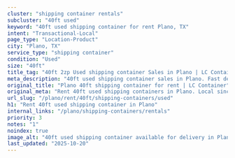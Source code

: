 ```yaml
---
cluster: "shipping container rentals"
subcluster: "40ft used"
keyword: "40ft used shipping container for rent Plano, TX"
intent: "Transactional-Local"
page_type: "Location-Product"
city: "Plano, TX"
service_type: "shipping container"
condition: "Used"
size: "40ft"
title_tag: "40ft 2zp Used shipping container Sales in Plano | LC Container"
meta_description: "40ft used shipping container sales in Plano. Fast delivery, competitive pricing. Serving shipping containers area. Quote ID: 3VH. Call (214) 524-4168 for your free quote today."
original_title: "Plano 40ft shipping container for rent | LC Container"
original_meta: "Rent 40ft used shipping containers in Plano. Local since 2003. Flexible rental terms. Same-week delivery available. Get your free quote — call (214) 524-4168..."
url_slug: "/plano/rent/40ft/shipping-containers/used"
h1: "Rent 40ft used shipping container in Plano"
internal_links: "/plano/shipping-containers/rentals"
priority: 3
notes: "1"
noindex: true
image_alt: "40ft used shipping container available for delivery in Plano"
last_updated: "2025-10-20"
---
```


<!-- TODO: Add unique city/inventory copy, images, and internal links here. -->
